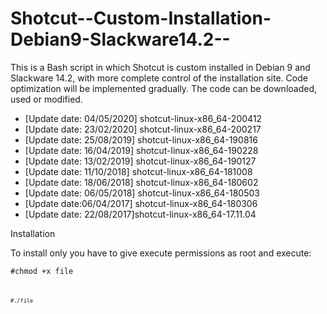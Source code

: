 # Shotcut--Custom-Installation-Debian9-Slackware14.2--
This is a Bash script in which Shotcut is custom installed in Debian 9 and Slackware 14.2, with more complete control of the installation site. Code optimization will be implemented gradually. The code can be downloaded, used or modified.

- [Update date: 04/05/2020] shotcut-linux-x86_64-200412
- [Update date: 23/02/2020] shotcut-linux-x86_64-200217
- [Update date: 25/08/2019] shotcut-linux-x86_64-190816
- [Update date: 16/04/2019] shotcut-linux-x86_64-190228
- [Update date: 13/02/2019] shotcut-linux-x86_64-190127
- [Update date: 11/10/2018] shotcut-linux-x86_64-181008
- [Update date: 18/06/2018] shotcut-linux-x86_64-180602
- [Update date: 06/05/2018] shotcut-linux-x86_64-180503
- [Update date:06/04/2017] shotcut-linux-x86_64-180306
- [Update date: 22/08/2017]shotcut-linux-x86_64-17.11.04

Installation

To install only you have to give execute permissions as root and execute:

<code>#chmod +x file<code>

<code>#./file<code>
